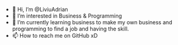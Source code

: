 - 👋 Hi, I’m @LiviuAdrian
- 👀 I’m interested in Business & Programming
- 🌱 I’m currently learning business to make my own business and programming to find a job and having the skill.
- 📫 How to reach me on GitHub xD

<!---
LiviuAdrian/LiviuAdrian is a ✨ special ✨ repository because its `README.md` (this file) appears on your GitHub profile.
You can click the Preview link to take a look at your changes.
--->
